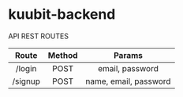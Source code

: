 # kuubit-backend


API REST ROUTES

| Route      |      Method   |  Params                |
|:----------:|:-------------:|:----------------------:|
| /login     |  POST         | email, password        |
| /signup    |  POST         | name, email, password  |
